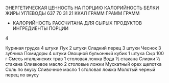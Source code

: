 ЭНЕРГЕТИЧЕСКАЯ ЦЕННОСТЬ НА ПОРЦИЮ
КАЛОРИЙНОСТЬ
БЕЛКИ
ЖИРЫ
УГЛЕВОДЫ
637
70
31
21
ККАЛ
ГРАММ
ГРАММ
ГРАММ
* КАЛОРИЙНОСТЬ РАССЧИТАНА ДЛЯ СЫРЫХ ПРОДУКТОВ
ИНГРЕДИЕНТЫ
ПОРЦИИ

4

Куриная грудка
4 штуки
Лук
2 штуки
Сладкий перец
3 штуки
Чеснок
3 зубчика
Помидоры
4 штуки
Овощной бульонный кубик
1 штука
Сыр
100 г
Смесь итальянских трав
1 столовая ложка
Вода
½ стакана
Сливки
½ стакана
Оливковое масло
2 столовые ложки
Мускатный орех
щепотка
Соль
по вкусу
Сливочное масло
1 столовая ложка
Молотый черный перец
по вкусу